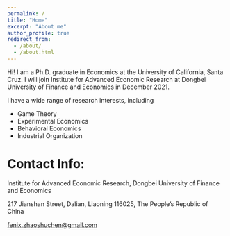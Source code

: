 ```yaml
---
permalink: /
title: "Home"
excerpt: "About me"
author_profile: true
redirect_from:
  - /about/
  - /about.html
---
```


Hi! I am a Ph.D. graduate in Economics at the University of California, Santa Cruz. I will join Institute for Advanced Economic Research at Dongbei University of Finance and Economics in December 2021.

I have a wide range of research interests, including
* Game Theory
* Experimental Economics
* Behavioral Economics
* Industrial Organization

# Contact Info:
Institute for Advanced Economic Research, Dongbei University of Finance and Economics

217 Jianshan Street, Dalian, Liaoning 116025, The People’s Republic of China

fenix.zhaoshuchen@gmail.com
